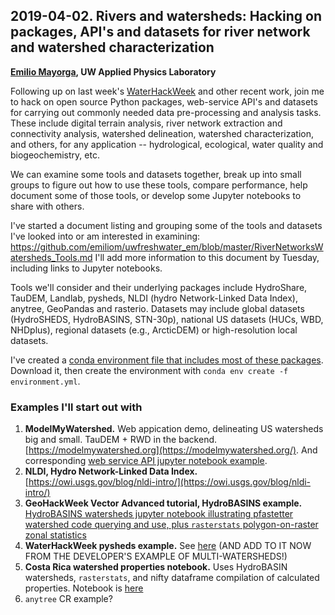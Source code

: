 ## 2019-04-02. Rivers and watersheds: Hacking on packages, API's and datasets for river network and watershed characterization

**[Emilio Mayorga](https://github.com/emiliom/), UW Applied Physics Laboratory**

Following up on last week's [WaterHackWeek](https://waterhackweek.github.io/) and other recent work, join me to hack on open source Python packages, web-service API's and datasets for carrying out commonly needed data pre-processing and analysis tasks. These include digital terrain analysis, river network extraction and connectivity analysis, watershed delineation, watershed characterization, and others, for any application -- hydrological, ecological, water quality and biogeochemistry, etc.

We can examine some tools and datasets together, break up into small groups to figure out how to use these tools, compare performance, help document some of those tools, or develop some Jupyter notebooks to share with others.

I've started a document listing and grouping some of the tools and datasets I've looked into or am interested in examining:
https://github.com/emiliom/uwfreshwater_em/blob/master/RiverNetworksWatersheds_Tools.md
I'll add more information to this document by Tuesday, including links to Jupyter notebooks.

Tools we'll consider and their underlying packages include HydroShare, TauDEM, Landlab, pysheds, NLDI (hydro Network-Linked Data Index), anytree, GeoPandas and rasterio. Datasets may include global datasets (HydroSHEDS, HydroBASINS, STN-30p), national US datasets (HUCs, WBD, NHDplus), regional datasets (e.g., ArcticDEM) or high-resolution local datasets.

I've created a [conda environment file that includes most of these packages](https://github.com/uwescience/Python-for-geosciences/blob/master/20190402/environment.yml). Download it, then create the environment with `conda env create -f environment.yml`.


### Examples I'll start out with

1. **ModelMyWatershed.** Web appication demo, delineating US watersheds big and small. TauDEM + RWD in the backend. [https://modelmywatershed.org](https://modelmywatershed.org/). And corresponding [web service API jupyter notebook example](http://nbviewer.jupyter.org/github/WikiWatershed/model-my-watershed/blob/develop/doc/MMW_API_watershed_demo.ipynb).
2. **NLDI, Hydro Network-Linked Data Index.** [https://owi.usgs.gov/blog/nldi-intro/](https://owi.usgs.gov/blog/nldi-intro/)
3. **GeoHackWeek Vector Advanced tutorial, HydroBASINS example.** [HydroBASINS watersheds jupyter notebook illustrating pfastetter watershed code querying and use, plus `rasterstats` polygon-on-raster zonal statistics](https://nbviewer.jupyter.org/github/geohackweek/tutorial_contents/blob/master/vector/notebooks/geopandas_advanced.ipynb)
4. **WaterHackWeek pysheds example.** See [here](https://github.com/waterhackweek/whw2019_AndeanAmazonHydro/blob/master/WatershedExtractionAndProperties_pysheds_Emilio.ipynb) (AND ADD TO IT NOW FROM THE DEVELOPER'S EXAMPLE OF MULTI-WATERSHEDS!)
5. **Costa Rica watershed properties notebook.** Uses HydroBASIN watersheds, `rasterstats`, and nifty dataframe compilation of calculated properties. Notebook is [here](https://github.com/emiliom/uwfreshwater_em/blob/master/CostaRica_WatershedProperties.ipynb)
6. `anytree` CR example?
